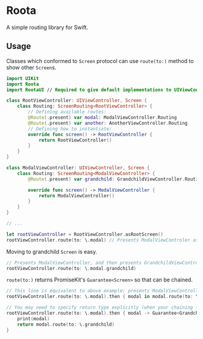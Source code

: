 # Roota

A simple routing library for Swift.

## Usage
Classes which conformed to `Screen` protocol can use `route(to:)` method to show other `Screen`s.

```swift
import UIKit
import Roota
import RootaUI // Required to give default implementations to UIViewController.

class RootViewController: UIViewController, Screen {
    class Routing: ScreenRouting<RootViewController> {
        // Defining available routes:
        @Route(.present) var modal: ModalViewController.Routing
        @Route(.present) var another: AnotherViewController.Routing
        // Defining how to instantiate:
        override func screen() -> RootViewController {
            return RootViewController()
        }
    }
}

class ModalViewController: UIViewController, Screen {
    class Routing: ScreenRouting<ModalViewController> {
        @Route(.present) var grandchild: GrandchildViewController.Routing

        override func screen() -> ModalViewController {
            return ModalViewController()
        }
    }
}

// ...

let rootViewController = RootViewController.asRootScreen()
rootViewController.route(to: \.modal) // Presents ModalViewControler as modal.
```

Moving to grandchild `Screen` is easy.

```swift
// Presents ModalViewController, and then presents GrandchildViewController.
rootViewController.route(to: \.modal.grandchild)
```

`route(to:)` returns PromiseKit's `Guarantee<Screen>` so that can be chained.

```swift
// This line is equivalent to above example; presents ModalViewController and GrandchildViewController.
rootViewController.route(to: \.modal).then { modal in modal.route(to: \.grandchild) }

// You may need to specify return type explicitly (when your chaining function is not one-liner.)
rootViewController.route(to: \.modal).then { modal -> Guarantee<GrandchildViewController> in
    print(modal)
    return modal.route(to: \.grandchild)
}
```
